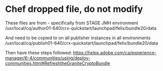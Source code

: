 # Chef dropped file, do not modify
These files are from - specifically from STAGE JMH environment
 /usr/local/cq/author01-640/crx-quickstart/launchpad/felix/bundle20/data

And need to be copied to on all publisher instances in all environments
   /usr/local/cq/publish01-640/crx-quickstart/launchpad/felix/bundle20/data

Then have these steps followed:
  https://helpx.adobe.com/ca/experience-manager/6-4/communities/using/deploy-communities.html#RefreshtheGraniteCryptoBundle



